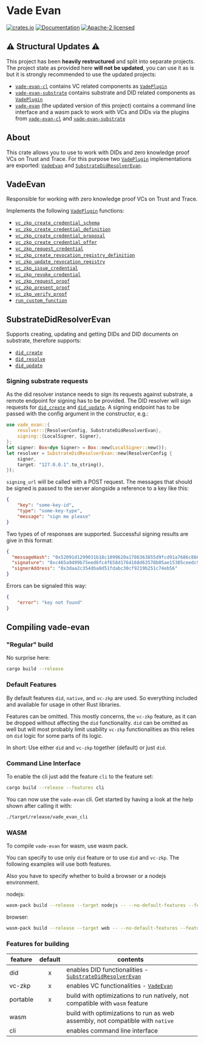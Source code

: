 # Vade Evan

[![crates.io](https://img.shields.io/crates/v/vade-evan.svg)](https://crates.io/crates/vade-evan)
[![Documentation](https://docs.rs/vade-evan/badge.svg)](https://docs.rs/vade-evan:q)
[![Apache-2 licensed](https://img.shields.io/crates/l/vade-evan.svg)](./LICENSE.txt)

## ⚠️ Structural Updates ⚠️

This project has been **heavily restructured** and split into separate projects. The project state as provided here **will not be updated**, you can use it as is but it is strongly recommended to use the updated projects:

- [`vade-evan-cl`] contains VC related components as [`VadePlugin`]
- [`vade-evan-substrate`] contains substrate and DID related components as [`VadePlugin`]
- [`vade-evan`] (the updated version of this project) contains a command line interface and a wasm pack to work with VCs and DIDs via the plugins from [`vade-evan-cl`] and [`vade-evan-substrate`]

## About ️

This crate allows you to use to work with DIDs and zero knowledge proof VCs on Trust and Trace.
For this purpose two [`VadePlugin`] implementations are exported: [`VadeEvan`] and [`SubstrateDidResolverEvan`].

## VadeEvan

Responsible for working with zero knowledge proof VCs on Trust and Trace.

Implements the following [`VadePlugin`] functions:

- [`vc_zkp_create_credential_schema`]
- [`vc_zkp_create_credential_definition`]
- [`vc_zkp_create_credential_proposal`]
- [`vc_zkp_create_credential_offer`]
- [`vc_zkp_request_credential`]
- [`vc_zkp_create_revocation_registry_definition`]
- [`vc_zkp_update_revocation_registry`]
- [`vc_zkp_issue_credential`]
- [`vc_zkp_revoke_credential`]
- [`vc_zkp_request_proof`]
- [`vc_zkp_present_proof`]
- [`vc_zkp_verify_proof`]
- [`run_custom_function`]

## SubstrateDidResolverEvan

Supports creating, updating and getting DIDs and DID documents on substrate, therefore supports:

- [`did_create`]
- [`did_resolve`]
- [`did_update`]

### Signing substrate requests

As the did resolver instance needs to sign its requests against substrate, a remote endpoint for signing has to be provided. The DID resolver will sign requests for [`did_create`] and [`did_update`]. A signing endpoint has to be passed with the config argument in the constructor, e.g.:

```rust
use vade_evan::{
    resolver::{ResolverConfig, SubstrateDidResolverEvan},
    signing::{LocalSigner, Signer},
};
let signer: Box<dyn Signer> = Box::new(LocalSigner::new());
let resolver = SubstrateDidResolverEvan::new(ResolverConfig {
    signer,
    target: "127.0.0.1".to_string(),
});
```

`signing_url` will be called with a POST request. The messages that should be signed is passed to the server alongside a reference to a key like this:

```json
{
    "key": "some-key-id",
    "type": "some-key-type",
    "message": "sign me please"
}
```

Two types of of responses are supported. Successful signing results are give in this format:

```json
{
  "messageHash": "0x52091d1299031b18c1099620a1786363855d9fcd91a7686c866ad64f83de13ff",
  "signature": "0xc465a9499b75eed6fc4f658d1764168d63578b05ae15305ceedc94872bda793f74cb850c0683287b245b4da523851fbbe37738116635ebdb08e80b867c0b4aea1b",
  "signerAddress": "0x3daa2c354dba8d51fdabc30cf9219b251c74eb56"
}
```

Errors can be signaled this way:

```json
{
    "error": "key not found"
}
```

## Compiling vade-evan

### "Regular" build

No surprise here:

```sh
cargo build --release
```

### Default Features

By default features `did`, `native`, and `vc-zkp` are used. So everything included and available for usage in other Rust libraries.

Features can be omitted. This mostly concerns, the `vc-zkp` feature, as it can be dropped without affecting the `did` functionality. `did` can be omitted as well but will most probably limit usability `vc-zkp` functionalities as this relies on `did` logic for some parts of its logic.

In short: Use either `did` and `vc-zkp` together (default) or just `did`.

### Command Line Interface

To enable the cli just add the feature `cli` to the feature set:

```sh
cargo build --release --features cli
```

You can now use the `vade-evan` cli. Get started by having a look at the help shown after calling it with:

```sh
./target/release/vade_evan_cli
```

### WASM

To compile `vade-evan` for wasm, use wasm pack.

You can specify to use only `did` feature or to use `did` and `vc-zkp`. The following examples will use both features.

Also you have to specify whether to build a browser or a nodejs environment.

nodejs:

```sh
wasm-pack build --release --target nodejs -- --no-default-features --features did,vc-zkp,wasm
```

browser:

```sh
wasm-pack build --release --target web -- --no-default-features --features did,vc-zkp,wasm
```

### Features for building

| feature  | default | contents |
| -------- |:-------:| -------- |
| did      |     x   | enables DID functionalities - [`SubstrateDidResolverEvan`] |
| vc-zkp   |     x   | enables VC functionalities - [`VadeEvan`] |
| portable |     x   | build with optimizations to run natively, not compatible with `wasm` feature |
| wasm     |         | build with optimizations to run as web assembly, not compatible with `native` |
| cli      |         | enables command line interface |

[`did_create`]: https://docs.rs/vade_evan/*/vade_evan/resolver/struct.SubstrateDidResolverEvan.html#method.did_create
[`did_resolve`]: https://docs.rs/vade_evan/*/vade_evan/resolver/struct.SubstrateDidResolverEvan.html#method.did_resolve
[`did_update`]: https://docs.rs/vade_evan/*/vade_evan/resolver/struct.SubstrateDidResolverEvan.html#method.did_update
[`SubstrateDidResolverEvan`]: https://docs.rs/vade_evan/*/vade_evan/resolver/struct.SubstrateDidResolverEvan.html
[`Vade`]: https://docs.rs/vade_evan/*/vade/struct.Vade.html
[`VadePlugin`]: https://docs.rs/vade_evan/*/vade/trait.VadePlugin.html
[`VadeEvan`]: https://docs.rs/vade_evan/*/vade_evan/struct.VadeEvan.html
[`vade-evan`]: https://github.com/evannetwork/vade-evan
[`vade-evan-cl`]: https://docs.rs/vade_evan_cl
[`vade-evan-substrate`]: https://docs.rs/vade_evan_substrate
[`vc_zkp_create_credential_definition`]: https://docs.rs/vade_evan/*/vade_evan/struct.VadeEvan.html#method.vc_zkp_create_credential_definition
[`vc_zkp_create_credential_offer`]: https://docs.rs/vade_evan/*/vade_evan/struct.VadeEvan.html#method.vc_zkp_create_credential_offer
[`vc_zkp_create_credential_proposal`]: https://docs.rs/vade_evan/*/vade_evan/struct.VadeEvan.html#method.vc_zkp_create_credential_proposal
[`vc_zkp_create_credential_schema`]: https://docs.rs/vade_evan/*/vade_evan/struct.VadeEvan.html#method.vc_zkp_create_credential_schema
[`vc_zkp_create_revocation_registry_definition`]: https://docs.rs/vade_evan/*/vade_evan/struct.VadeEvan.html#method.vc_zkp_create_revocation_registry_definition
[`vc_zkp_issue_credential`]: https://docs.rs/vade_evan/*/vade_evan/struct.VadeEvan.html#method.vc_zkp_issue_credential
[`vc_zkp_present_proof`]: https://docs.rs/vade_evan/*/vade_evan/struct.VadeEvan.html#method.vc_zkp_present_proof
[`vc_zkp_request_credential`]: https://docs.rs/vade_evan/*/vade_evan/struct.VadeEvan.html#method.vc_zkp_request_credential
[`vc_zkp_request_proof`]: https://docs.rs/vade_evan/*/vade_evan/struct.VadeEvan.html#method.vc_zkp_request_proof
[`vc_zkp_revoke_credential`]: https://docs.rs/vade_evan/*/vade_evan/struct.VadeEvan.html#method.vc_zkp_revoke_credential
[`vc_zkp_update_revocation_registry`]: https://docs.rs/vade_evan/*/vade_evan/struct.VadeEvan.html#method.vc_zkp_update_revocation_registry
[`vc_zkp_verify_proof`]: https://docs.rs/vade_evan/*/vade_evan/struct.VadeEvan.html#method.vc_zkp_verify_proof
[`run_custom_function`]: https://docs.rs/vade_evan/*/vade_evan/struct.VadeEvan.html#method.run_custom_function
